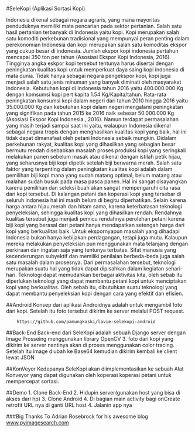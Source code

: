 #SeleKopi (Aplikasi Sortasi Kopi)

Indonesia dikenal sebagai negara agraris, yang mana mayoritas penduduknya memiliki mata pencarian pada sektor pertanian. Salah satu hasil pertanian terbanyak di Indonesia yaitu kopi. Kopi merupakan salah satu komoditi perkebunan tradisional yang mempunyai peran penting dalam perekonomian Indonesia dan kopi merupakan salah satu komoditas ekspor yang cukup besar di indonesia. Jumlah ekspor kopi indonesia pertahun mencapai 350 ton per tahun (Asosiasi Ekspor Kopi Indonesia, 2016). Tingginya angka eskpor kopi tersebut tentunya harus disertai dengan peningkatan kualitas kopi untuk memperkuat daya saing kopi indonesia di mata dunia. 
Tidak hanya sebagai negara pengekspor kopi, kopi juga menjadi salah satu jenis minuman yang banyak diminati oleh masyarakat Indonesia. Kebutuhan kopi di Indonesia tahun 2016 yaitu 400.000.000 Kg dengan komsumsi kopi pert kapita 1.54 Kg/Kapita/tahun. Rata-rata peningkatan konsumsi kopi dalam negeri dari tahun 2010 hingga 2016 yaitu 35.000.000 Kg dan kebutuhan kopi dalam negeri mengalami  peningkatan yang signifikan pada tahun 2015 ke 2016 naik sebesar 50.000.000 Kg (Asosiasi Ekspor Kopi Indonesia , 2016). Namun terdapat permasalahan yang masih terjadi sampai saat ini yaitu, walaupun Indonesia dikenal sebagai negara tropis dengan menghasilkan kualitas kopi yang baik, hal ini tidak dapat dimanafaat oleh petani Indonesia sebaik mungkin. Didalam perkebunan rakyat, kualitas kopi yang dihasilkan yang sebagian besar bermutu rendah disebabkan masalah proses produksi kopi yang seringkali melakukan panen sebelum masak atau dikenal dengan istilah petik hijau, yang seharusnya biji kopi dipetik setelah biji berwarna merah. 
Salah satu faktor yang terpenting dalam peningkatan kualitas kopi adalah dalam pemilihan biji kopi mana yang sudah matang optimal, belum matang atau malahan sudah busuk pada masa pasca panen. Hal ini sangat disayangkan karena pemilihan dan seleksi buah akan sangat mempengaruhi cita rasa dari kopi tersebut.
Di kalangan petani dan koperasi kopi yang tersebar di seluruh indonesia hal ini masih belum di begitu diperhatikan. Selain karena harga antara hijau,merah dan hitam sama, karena keterbatasan teknologi penyeleksian, sehingga kualitas kopi yang dihasilkan rendah. Rendahnya kualitas tersebut juga menjadi pemicu rendahnya perolehan petani karena biji kopi yang berasal dari petani hanya mendapatkan setengah harga dari kopi yang berkualitas baik. Untuk ekspornyapun masalah yang dihadapi Indonesia bukan hanya kebijakan perdagangan, tetapi juga mutu. Kalaupun mereka melakukan penyeleksian pun menggunakan mata telanjang dengan perkiraan dan ingatan saja yang tentunya terbatas. Sifat manusia yang kecenderungan subyektif dan memiliki penilaian berbeda-beda juga salah satu masalah dalam prosesnya. Dari permasalahan tersebut, teknologi merupakan suatu hal yang tidak dapat dipisahkan dalam kegiatan sehari-hari. Teknologi dapat memudahkan berbagai aktivitas kita, oleh sebab itu diperlukan teknologi yang dapat membantu petani kopi untuk menciptakan kopi yang berkualitas. Oleh sebab itu, dibutuhkan suatu teknologi yang dapat membantu penyeleksian kopi dengan cara yang efektif dan efisien.

##Android
Konsep dari aplikasi Androidnya adalah untuk mengambil foto dari kopi. Setelah itu foto tersebut dikirim ke server melalui POST request.
        
        https://github.com/pamungkaski/lavie-selekopi-android
##Back-End 
Back-end dari SeleKopi adalah sebuah Django server dengan Image Prosseing menggunakan library OpenCV 3. foto dari kopi yang dikirim ke server nantinya akan di proses menggunakan color tracing. Setelah itu image diubah ke Base64 kemudian dikirim kembali ke client lewat JSON

##KonVeyor
Kedepanya SeleKopi akan diimplementasikan ke sebuah Alat Konveyor yang dapat digunakan oleh koperasi koperasi petani untuk mempercepat sortasi.

##Demo
    1. Clone Back-End
    2. Hidupin server(gunakan host yang bisa di akses dari hp)
    3. Clone Android 
    4. Di bagian main activity bagi onCreate retrofit URL nya di ganti URL host
    4. Jalanin app nya
    
###Big Thanks To Adrian Rosebrock for his awesome blog www.pyimagesearch.com